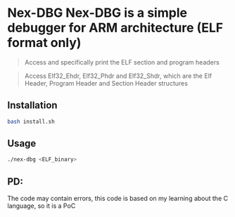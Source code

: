 # Nex-DBG Nex-DBG is a simple debugger for ARM architecture (ELF format only) 

> Access and specifically print the ELF section and program headers 

> Access Elf32_Ehdr, Elf32_Phdr and Elf32_Shdr, which are the Elf Header, Program Header and Section Header structures 

## Installation 

```bash 
bash install.sh
```

## Usage 

```bash 
./nex-dbg <ELF_binary>
```

## PD: 

The code may contain errors, this code is based on my learning about the C language, so it is a PoC
